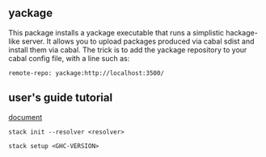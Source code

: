 ## yackage

This package installs a yackage executable that runs a simplistic hackage-like
server. It allows you to upload packages produced via cabal sdist and install
them via cabal. The trick is to add the yackage repository to your cabal config
file, with a line such as:

    remote-repo: yackage:http://localhost:3500/

## user's guide tutorial

[document](https://docs.haskellstack.org/en/stable/GUIDE/)

`stack init --resolver <resolver>`

`stack setup <GHC-VERSION>`
